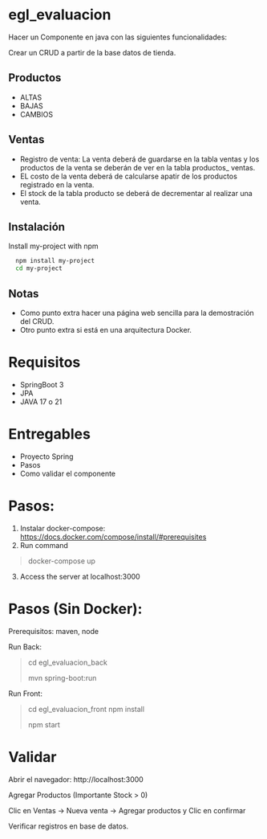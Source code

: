 # egl_evaluacion

Hacer un Componente en java con las siguientes funcionalidades:

Crear un CRUD a partir de la base datos de tienda.

## Productos
- ALTAS 
- BAJAS
- CAMBIOS
## Ventas
- Registro de venta: La venta deberá de guardarse en la tabla ventas y los
  productos de la venta se deberán de ver en la tabla productos_
  ventas.
- EL costo de la venta deberá de calcularse apatir de los productos registrado en
  la venta.
- El stock de la tabla producto se deberá de decrementar al realizar una venta.


## Instalación

Install my-project with npm

```bash
  npm install my-project
  cd my-project
```
  
## Notas
- Como punto extra hacer una página web sencilla para la demostración del CRUD.
- Otro punto extra si está en una arquitectura Docker.

# Requisitos
- SpringBoot 3
- JPA
- JAVA 17 o 21

# Entregables
- Proyecto Spring
- Pasos
- Como validar el componente

# Pasos:
1. Instalar docker-compose: https://docs.docker.com/compose/install/#prerequisites
2. Run command
> docker-compose up

3. Access the server at localhost:3000

# Pasos (Sin Docker):
Prerequisitos: maven, node

Run Back:
> cd egl_evaluacion_back
> 
> mvn spring-boot:run

Run Front:
> cd egl_evaluacion_front
> npm install
> 
> npm start
> 
# Validar
Abrir el navegador: http://localhost:3000

Agregar Productos (Importante Stock > 0)

Clic en Ventas -> Nueva venta -> Agregar productos y Clic en confirmar

Verificar registros en base de datos.